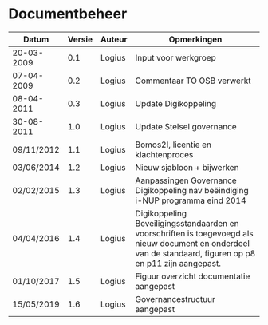 # Documentbeheer

| Datum       | Versie | Auteur | Opmerkingen                                                                                                                                                 |
|-------------|--------|--------|-------------------------------------------------------------------------------------------------------------------------------------------------------------|
| 20-03-2009  | 0.1    | Logius | Input voor werkgroep                                                                                                                                        |
| 07-04-2009  | 0.2    | Logius | Commentaar TO OSB verwerkt                                                                                                                                  |
| 08-04-2011  | 0.3    | Logius | Update Digikoppeling                                                                                                                                        |
| 30-08-2011  | 1.0    | Logius | Update Stelsel governance                                                                                                                                   |
| 09/11/2012  | 1.1    | Logius | Bomos2I, licentie en klachtenproces                                                                                                                         |
| 03/06/2014  | 1.2    | Logius | Nieuw sjabloon + bijwerken                                                                                                                                  |
| 02/02/2015  | 1.3    | Logius | Aanpassingen Governance Digikoppeling nav beëindiging i-NUP programma eind 2014                                                                             |
| 04/04/2016  | 1.4    | Logius | Digikoppeling Beveiligingsstandaarden en voorschriften is toegevoegd als nieuw document en onderdeel van de standaard, figuren op p8 en p11 zijn aangepast. |
| 01/10/2017  | 1.5    | Logius | Figuur overzicht documentatie aangepast                                                                                                                     |
| 15/05/2019  | 1.6    | Logius | Governancestructuur aangepast                                                                                                                               |


